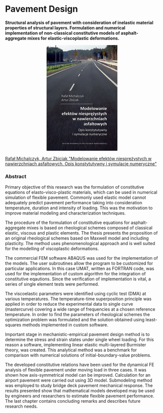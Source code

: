 # Pavement Design
**Structural analysis of pavement with consideration of inelastic material properties of structural layers. Formulation and numerical implementation of non-classical constitutive models of asphalt-aggregate mixes for elastic-viscoplastic deformations.**
<p align="center">
  <img style="width : auto;height: 345px;" src="https://github.com/RafalMichalczyk/PavementDesign/blob/main/imgs/pavement_design_cover_pl.jpg?raw=false" alt="Book cover"/>
</p> 

[Rafał Michalczyk, Artur Zbiciak "Modelowanie efektów niesprężystych w nawierzchniach asfaltowych. Opis konstytutywny i symulacje numeryczne"](http://www.wydawnictwopw.pl/index.php?s=karta&id=3689)


### Abstract
Primary objective of this research was the formulation of constitutive equations of elasto-visco-plastic materials, which can be used in numerical simulation of flexible pavement. Commonly used elastic model cannot adequately predict pavement performance taking into consideration temperature, duration and intensity of loading. This was the motivation to improve material modeling and characterization techniques. 

The procedure of the formulation of constitutive equations for asphalt-aggregate mixes is based on rheological schemes composed of classical elastic, viscous and plastic elements. The thesis presents the proposition of an original rheological schemes based on Maxwell model and including plasticity. The method uses phenomenological approach and is well suited for the modelling of viscoplastic deformations. 

The commercial FEM software ABAQUS was used for the implementation of the models. The user subroutines allow the program to be customized for particular applications. In this case UMAT, written as FORTRAN code, was used for the implementation of custom algorithm for the integration of constitutive eqautions. Since the verification of implementation is vital, a series of single element tests were performed. 

The viscoelastic parameters were identified using cyclic test (DMA) at various temperatures. The temperature-time superposition principle was applied in order to reduce the experimental data to single curve (mastercurve) covering a wide range of frequencies at a chosen reference temperature. In order to find the parameters of rheological schemes the optimization problem was formulated and the solution obtained using least-squares methods implemented in custom software. 

Important stage in mechanistic-empirical pavement design method is to determine the stress and strain states under single wheel loading. For this reason a software, implementing linear elastic multi-layered Burmister theory, was created. This analytical method was a benchmark for comparison with numerical solutions of initial-boundary-value problems. 

The developed constitutive relations have been used for the dynamical FE analysis of flexible pavement under moving load in three cases. It was shown how axis-symmetrical model can be improved. Calculation for an airport pavement were carried out using 3D model. Submodeling method was employed to study bridge deck pavement mechanical response. The results presented show that mathematical models developed may be used by engineers and researchers to estimate flexible pavement performance. The last chapter contains concluding remarks and describes future research needs. 
